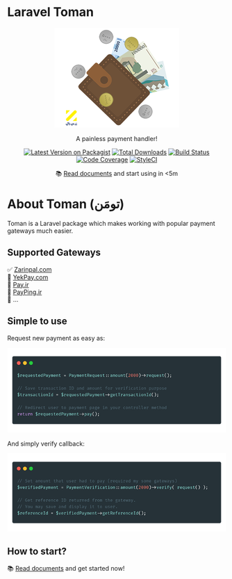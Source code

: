 <p align="center">
  <h1>Laravel Toman</h1>
</p>
<p align="center">
  <a href="https://evryn.github.io/laravel-toman/">
    <img alt="Laravel Toman" src="./docs/_media/logo.png">
  </a>
</p>

<p align="center">
  A painless payment handler!
</p>

<p align="center">
    <a target="_blank" href="https://packagist.org/packages/evryn/laravel-toman"><img alt="Latest Version on Packagist" src="https://img.shields.io/packagist/v/evryn/laravel-toman.svg?style=flat-square"></a>
    <a target="_blank" href="https://packagist.org/packages/evryn/laravel-toman"><img alt="Total Downloads" src="https://img.shields.io/packagist/dt/evryn/laravel-toman.svg?style=flat-square"></a>
    <a target="_blank" href="https://travis-ci.org/evryn/laravel-toman"><img alt="Build Status" src="https://img.shields.io/travis/evryn/laravel-toman/master.svg?style=flat-square"></a>
    <a target="_blank" href="https://codecov.io/gh/evryn/laravel-toman"><img alt="Code Coverage" src='https://img.shields.io/codecov/c/github/evryn/laravel-toman?label=coverage&style=flat-square'></a>
    <a target="_blank" href="https://styleci.io/repos/214276918"><img alt="StyleCI" src="https://styleci.io/repos/214276918/shield"></a>
</p>

<p align="center">
    📚
    <a target="_blank" href="https://evryn.github.io/laravel-toman/">Read documents</a>
    and start using in <5m
</p>

# About Toman (تومَن)
Toman is a Laravel package which makes working with popular payment gateways much easier.

## Supported Gateways

✅ [Zarinpal.com](https://zarinpal.com)  
🔘 [YekPay.com](https://yekpay.com/)  
🔘 [Pay.ir](https://pay.ir/)  
🔘 [PayPing.ir](https://www.payping.ir/)  
🔘 ...

## Simple to use

Request new payment as easy as:
<p align="center">
  <a href="https://evryn.github.io/laravel-toman/">
    <img alt="Request new Payment" src="./docs/_media/payment-request-canvas.png">
  </a>
</p>

And simply verify callback:
<p align="center">
  <a href="https://evryn.github.io/laravel-toman/">
    <img alt="Verify Payment" src="./docs/_media/payment-verification-canvas.png">
  </a>
</p>

## How to start?
📚 [Read documents](https://evryn.github.io/laravel-toman/) and get started now!
